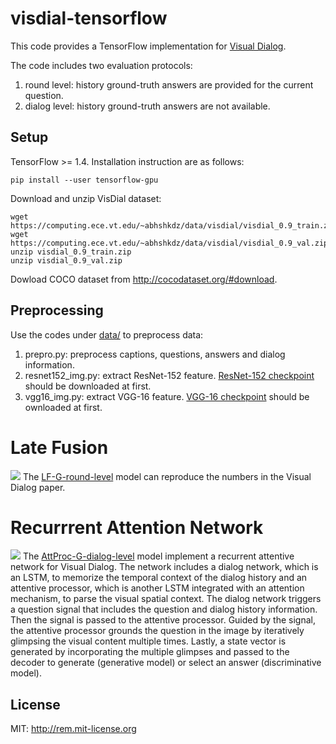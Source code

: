 # visdial-tensorflow
This code provides a TensorFlow implementation for [Visual Dialog](https://arxiv.org/pdf/1611.08669.pdf).

The code includes two evaluation protocols:

1. round level: history ground-truth answers are provided for the current question.
2. dialog level: history ground-truth answers are not available.

## Setup
TensorFlow >= 1.4. Installation instruction are as follows:
```
pip install --user tensorflow-gpu
```
Download and unzip VisDial dataset:
```
wget https://computing.ece.vt.edu/~abhshkdz/data/visdial/visdial_0.9_train.zip
wget https://computing.ece.vt.edu/~abhshkdz/data/visdial/visdial_0.9_val.zip
unzip visdial_0.9_train.zip
unzip visdial_0.9_val.zip
```
Dowload COCO dataset from http://cocodataset.org/#download.

## Preprocessing
Use the codes under [data/](https://github.com/hehefan/visdial-tensorflow/tree/master/data) to preprocess data:

1. prepro.py: preprocess captions, questions, answers and dialog information.
2. resnet152_img.py: extract ResNet-152 feature. [ResNet-152 checkpoint](http://download.tensorflow.org/models/resnet_v1_152_2016_08_28.tar.gz) should be downloaded at first.	
3. vgg16_img.py: extract VGG-16 feature. [VGG-16 checkpoint](http://download.tensorflow.org/models/vgg_16_2016_08_28.tar.gz) should be ownloaded at first.

# Late Fusion
![](https://github.com/hehefan/visdial-tensorflow/blob/master/images/lf.png)
The [LF-G-round-level](https://github.com/hehefan/visdial-tensorflow/tree/master/LF-G-round-level) model can reproduce the numbers in the Visual Dialog paper.

# Recurrrent Attention Network
![](https://github.com/hehefan/visdial-tensorflow/blob/master/images/recurrent_attention_network.png)
The [AttProc-G-dialog-level](https://github.com/hehefan/visdial-tensorflow/tree/master/AttProc-G-dialog-level) model implement a recurrent attentive network for Visual Dialog. The network includes a dialog network, which is an LSTM, to memorize the temporal context of the dialog history and an attentive processor, which is another LSTM integrated with an attention mechanism, to parse the visual
spatial context. The dialog network triggers a question signal that includes the question and dialog history information. Then the signal is passed to the attentive processor. Guided by the signal, the attentive processor grounds the question in the image by iteratively glimpsing the visual content multiple times. Lastly, a state vector is generated by incorporating the multiple glimpses and passed to the decoder to generate (generative model) or select an answer (discriminative model).

## License
MIT: http://rem.mit-license.org
